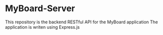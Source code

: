 # MyBoard-Server
This repository is the backend RESTful API for the MyBoard application
The application is writen using Express.js
